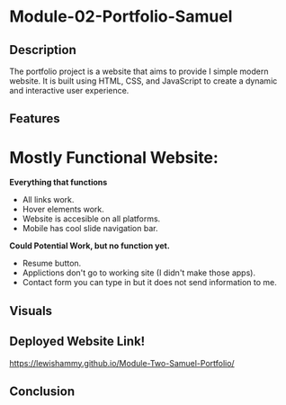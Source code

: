 # Module-02-Portfolio-Samuel

## Description

The portfolio project is a website that aims to provide I simple modern website. It is built using HTML, CSS, and JavaScript to create a dynamic and interactive user experience.

## Features

# Mostly Functional Website:

<strong>Everything that functions</strong>
- All links work.
- Hover elements work.
- Website is accesible on all platforms.
- Mobile has cool slide navigation bar.

<strong>Could Potential Work, but no function yet.</strong>
- Resume button.
- Applictions don't go to working site (I didn't make those apps).
- Contact form you can type in but it does not send information to me.

## Visuals

<strong></strong>

<strong></strong>


## Deployed Website Link!

https://lewishammy.github.io/Module-Two-Samuel-Portfolio/

## Conclusion 

<strong></strong>
